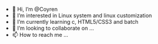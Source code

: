 - 👋 Hi, I’m @Coyren
- 👀 I’m interested in Linux system and linux customization
- 🌱 I’m currently learning c, HTML5/CSS3 and batch
- 💞️ I’m looking to collaborate on ...
- 📫 How to reach me ...

<!---
Coyren/Coyren is a ✨ special ✨ repository because its `README.md` (this file) appears on your GitHub profile.
You can click the Preview link to take a look at your changes.
--->
